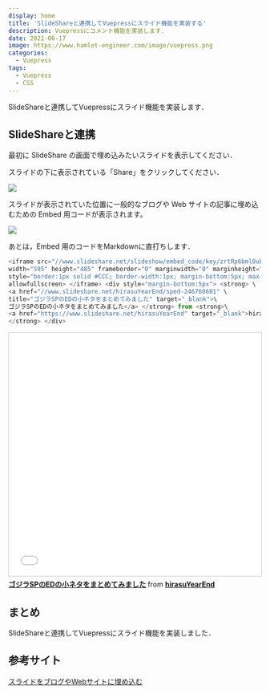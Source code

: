 ```yaml
---
display: home
title: 'SlideShareと連携してVuepressにスライド機能を実装する'
description: Vuepressにコメント機能を実装します．
date: 2021-06-17
image: https://www.hamlet-engineer.com/image/vuepress.png
categories: 
  - Vuepress
tags:
  - Vuepress
  - CSS
---
```

SlideShareと連携してVuepressにスライド機能を実装します．

<!-- more -->

## SlideShareと連携
最初に SlideShare の画面で埋め込みたいスライドを表示してください．

スライドの下に表示されている「Share」をクリックしてください．

![](/image/slide01.png)

スライドが表示されていた位置に一般的なブログや Web サイトの記事に埋め込むための Embed 用コードが表示されます。

![](/image/slide02.png)

あとは，Embed 用のコードをMarkdownに直打ちします．
```js
<iframe src="//www.slideshare.net/slideshow/embed_code/key/zrtRp6bml0uECo" \
width="595" height="485" frameborder="0" marginwidth="0" marginheight="0" scrolling="no" \
style="border:1px solid #CCC; border-width:1px; margin-bottom:5px; max-width: 100%;" \
allowfullscreen> </iframe> <div style="margin-bottom:5px"> <strong> \
<a href="//www.slideshare.net/hirasuYearEnd/sped-246760601" \
title="ゴジラSPのEDの小ネタをまとめてみました" target="_blank">\
ゴジラSPのEDの小ネタをまとめてみました</a> </strong> from <strong>\
<a href="https://www.slideshare.net/hirasuYearEnd" target="_blank">hirasuYearEnd</a>\
</strong> </div>
```



<iframe src="//www.slideshare.net/slideshow/embed_code/key/zrtRp6bml0uECo" width="595" height="485" frameborder="0" marginwidth="0" marginheight="0" scrolling="no" style="border:1px solid #CCC; border-width:1px; margin-bottom:5px; max-width: 100%;" allowfullscreen> </iframe> <div style="margin-bottom:5px"> <strong> <a href="//www.slideshare.net/hirasuYearEnd/sped-246760601" title="ゴジラSPのEDの小ネタをまとめてみました" target="_blank">ゴジラSPのEDの小ネタをまとめてみました</a> </strong> from <strong><a href="https://www.slideshare.net/hirasuYearEnd" target="_blank">hirasuYearEnd</a></strong> </div>

## まとめ
SlideShareと連携してVuepressにスライド機能を実装しました．


## 参考サイト
[スライドをブログやWebサイトに埋め込む](https://www.howtonote.jp/slideshare/use/index6.html)
